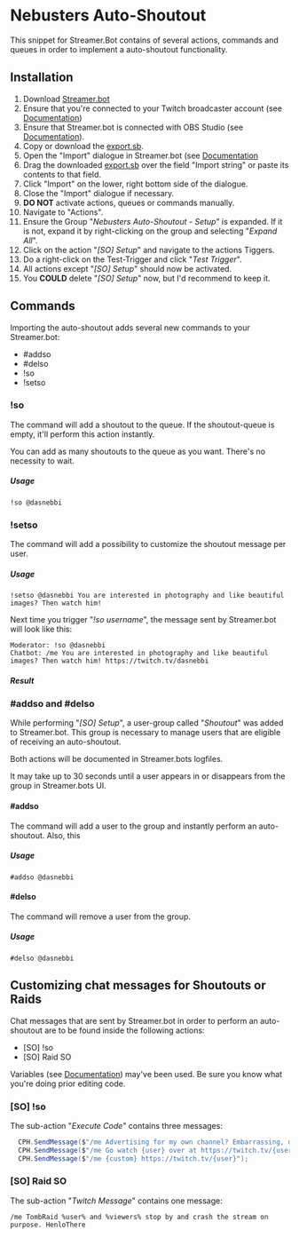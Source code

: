 # Nebusters Auto-Shoutout

This snippet for Streamer.Bot contains of several actions, commands and queues in order to implement a auto-shoutout functionality.

## Installation

1. Download [Streamer.bot](https://streamer.bot/)
2. Ensure that you're connected to your Twitch broadcaster account (see [Documentation](https://docs.streamer.bot/guide/platforms/twitch#accounts))
3. Ensure that Streamer.bot is connected with OBS Studio (see [Documentation](https://docs.streamer.bot/guide/broadcasters/obs-studio)).
4. Copy or download the [export.sb](https://raw.githubusercontent.com/dasnebbi/streamer.bot/refs/heads/master/auto-shoutout/export.sb).
5. Open the "Import" dialogue in Streamer.bot (see [Documentation](https://docs.streamer.bot/guide/import-export#import)
6. Drag the downloaded [export.sb](https://raw.githubusercontent.com/dasnebbi/streamer.bot/refs/heads/master/auto-shoutout/export.sb) over the field "Import string" or paste its contents to that field.
7. Click "Import" on the lower, right bottom side of the dialogue.
8. Close the "Import" dialogue if necessary.
9. **DO NOT** activate actions, queues or commands manually.
10. Navigate to "Actions".
11. Ensure the Group "*Nebusters Auto-Shoutout - Setup*" is expanded. If it is not, expand it by right-clicking on the group and selecting "*Expand All*".
12. Click on the action "*[SO] Setup*" and navigate to the actions Tiggers.
13. Do a right-click on the Test-Trigger and click "*Test Trigger*".
14. All actions except "*[SO] Setup*" should now be activated.
15. You **COULD** delete "*[SO] Setup*" now, but I'd recommend to keep it.

## Commands

Importing the auto-shoutout adds several new commands to your Streamer.bot:

- #addso
- #delso
- !so
- !setso

### !so

The command will add a shoutout to the queue. If the shoutout-queue is empty, it'll perform this action instantly.

You can add as many shoutouts to the queue as you want. There's no necessity to wait.

##### Usage
```plain
!so @dasnebbi
```

### !setso

The command will add a possibility to customize the shoutout message per user.

##### Usage

```plain
!setso @dasnebbi You are interested in photography and like beautiful images? Then watch him!
```

Next time you trigger "*!so username*", the message sent by Streamer.bot will look like this:

```plain
Moderator: !so @dasnebbi
Chatbot: /me You are interested in photography and like beautiful images? Then watch him! https://twitch.tv/dasnebbi
```

##### Result

### #addso and #delso

While performing "*[SO] Setup*", a user-group called "*Shoutout*" was added to Streamer.bot. This group is necessary to manage users that are eligible of receiving an auto-shoutout.

Both actions will be documented in Streamer.bots logfiles.

It may take up to 30 seconds until a user appears in or disappears from the group in Streamer.bots UI.

#### #addso

The command will add a user to the group and instantly perform an auto-shoutout. Also, this 

##### Usage
```plain
#addso @dasnebbi
```

#### #delso

The command will remove a user from the group.

##### Usage

```plain
#delso @dasnebbi
```

## Customizing chat messages for Shoutouts or Raids

Chat messages that are sent by Streamer.bot in order to perform an auto-shoutout are to be found inside the following actions:

- [SO] !so
- [SO] Raid SO

Variables (see [Documentation](https://docs.streamer.bot/guide/variables)) may've been used. Be sure you know what you're doing prior editing code.

### [SO] !so

The sub-action "*Execute Code*" contains three messages:
```cs
  CPH.SendMessage($"/me Advertising for my own channel? Embarrassing, dude.");
  CPH.SendMessage($"/me Go watch {user} over at https://twitch.tv/{user} where they were last streaming {game}. They're pretty fun to watch as well!");
  CPH.SendMessage($"/me {custom} https://twitch.tv/{user}");
```

### [SO] Raid SO

The sub-action "*Twitch Message*" contains one message:
```plain
/me TombRaid %user% and %viewers% stop by and crash the stream on purpose. HenloThere 
```
